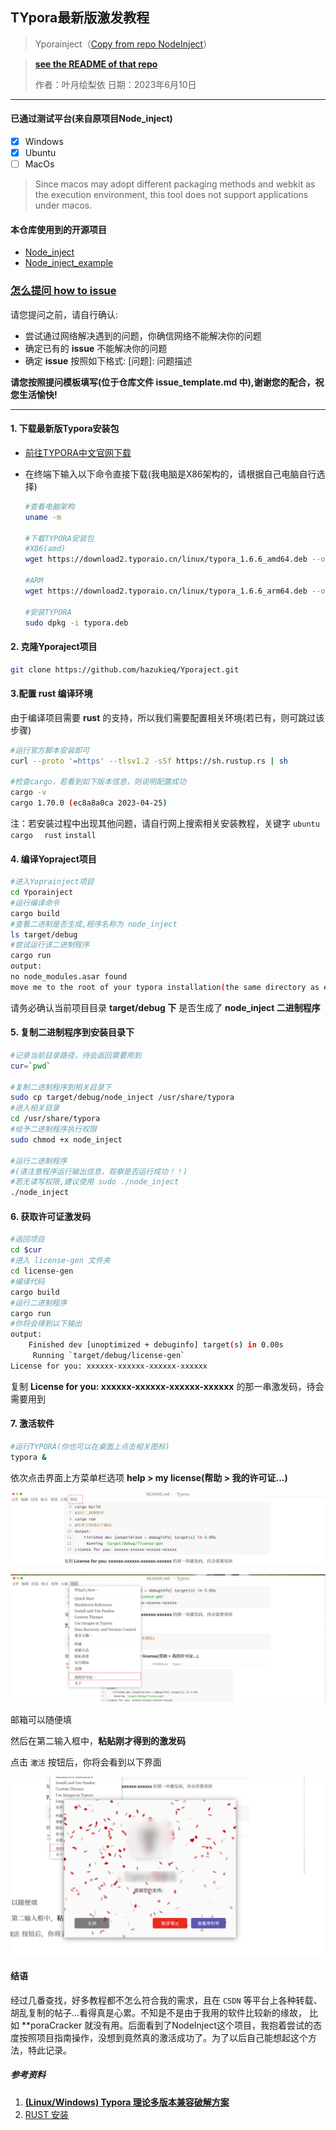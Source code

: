 ## TYpora最新版激发教程

> Yporainject（[Copy from repo NodeInject](https://github.com/DiamondHunters/NodeInject)）

> **[see the README of that repo](./NodeInject_README.md)**
>
> 作者：叶月绘梨依
> 日期：2023年6月10日
---

#### 已通过测试平台(来自原项目Node_inject)
- [x] Windows
- [x] Ubuntu
- [ ] MacOs
> Since macos may adopt different packaging methods and webkit as the execution environment, this tool does not support applications under macos.
#### 本仓库使用到的开源项目
- [Node_inject](https://github.com/DiamondHunters/NodeInject)
- [Node_inject_example](https://github.com/DiamondHunters/NodeInject)

### **[怎么提问 how to issue](./issue_template.md)**
请您提问之前，请自行确认:
- 尝试通过网络解决遇到的问题，你确信网络不能解决你的问题
- 确定已有的 **issue** 不能解决你的问题
- 确定 **issue** 按照如下格式: [问题]: 问题描述

**请您按照提问模板填写(位于仓库文件 issue_template.md 中),谢谢您的配合，祝您生活愉快!**


---
#### 1. 下载最新版Typora安装包

- [前往TYPORA中文官网下载](https://typoraio.cn/releases/all)

- 在终端下输入以下命令直接下载(我电脑是X86架构的，请根据自己电脑自行选择)

  ```bash
  #查看电脑架构
  uname -m
  
  #下载TYPORA安装包
  #X86(amd)
  wget https://download2.typoraio.cn/linux/typora_1.6.6_amd64.deb --output-document typora.deb
  
  #ARM
  wget https://download2.typoraio.cn/linux/typora_1.6.6_arm64.deb --output-document typora.deb
  
  #安装TYPORA
  sudo dpkg -i typora.deb
  ```

  

#### 2. 克隆Yporaject项目

```bash
git clone https://github.com/hazukieq/Yporaject.git
```



#### 3.配置 rust 编译环境

由于编译项目需要 **rust** 的支持，所以我们需要配置相关环境(若已有，则可跳过该步骤)

```bash
#运行官方脚本安装即可
curl --proto '=https' --tlsv1.2 -sSf https://sh.rustup.rs | sh

#检查cargo，若看到如下版本信息，则说明配置成功
cargo -v
cargo 1.70.0 (ec8a8a0ca 2023-04-25)
```

注：若安装过程中出现其他问题，请自行网上搜索相关安装教程，关键字 `ubuntu ` `cargo  ` `rust`   `install`



#### 4. 编译Yopraject项目

```bash
#进入Yoprainject项目
cd Yporainject
#运行编译命令
cargo build
#查看二进制是否生成,程序名称为 node_inject
ls target/debug
#尝试运行该二进制程序
cargo run
output: 
no node_modules.asar found
move me to the root of your typora installation(the same directory as executable of electron)
```

请务必确认当前项目目录 **target/debug 下** 是否生成了 **node_inject 二进制程序**



#### 5. 复制二进制程序到安装目录下

```bash
#记录当前目录路径，待会返回需要用到
cur=`pwd`

#复制二进制程序到相关目录下
sudo cp target/debug/node_inject /usr/share/typora
#进入相关目录
cd /usr/share/typora
#给予二进制程序执行权限
sudo chmod +x node_inject

#运行二进制程序
#(请注意程序运行输出信息，观察是否运行成功！！)
#若无读写权限,建议使用 sudo ./node_inject
./node_inject
```



#### 6. 获取许可证激发码

```bash
#返回项目
cd $cur
#进入 license-gen 文件夹
cd license-gen
#编译代码
cargo build
#运行二进制程序
cargo run
#你将会得到以下输出
output:
    Finished dev [unoptimized + debuginfo] target(s) in 0.00s
     Running `target/debug/license-gen`
License for you: xxxxxx-xxxxxx-xxxxxx-xxxxxx
```

复制 **License for you: xxxxxx-xxxxxx-xxxxxx-xxxxxx** 的那一串激发码，待会需要用到

#### 7. 激活软件

```bash
#运行TYPORA(你也可以在桌面上点击相关图标)
typora &
```

依次点击界面上方菜单栏选项 **help > my license(帮助 > 我的许可证...)** 

![image-20230611002616301](./img/image-20230611002616301.png)





![image-20230611002645270](./img/image-20230611002645270.png)



邮箱可以随便填

然后在第二输入框中，**粘贴刚才得到的激发码**

点击 `激活` 按钮后，你将会看到以下界面



![image-20230611002933127](./img/LICENSE.png)



#### 结语

经过几番查找，好多教程都不怎么符合我的需求，且在 `CSDN` 等平台上各种转载、胡乱复制的帖子...看得真是心累。不知是不是由于我用的软件比较新的缘故， 比如 **poraCracker 就没有用。后面看到了NodeInject这个项目，我抱着尝试的态度按照项目指南操作，没想到竟然真的激活成功了。为了以后自己能想起这个方法，特此记录。



##### 参考资料

1. [**(Linux/Windows) Typora 理论多版本兼容破解方案**](https://www.52pojie.cn/thread-1710146-1-1.html)
2. [RUST 安装](https://www.rust-lang.org/zh-CN/learn/get-started)
